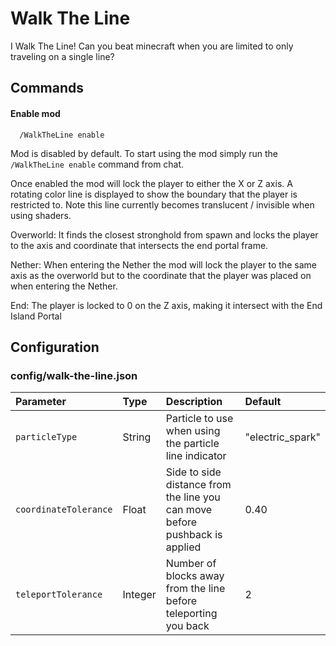 
# Walk The Line

I Walk The Line! Can you beat minecraft when you are limited to only traveling on a single line?




## Commands

#### Enable mod

```http
  /WalkTheLine enable
```

Mod is disabled by default. To start using the mod simply run the `/WalkTheLine enable` command from chat.


Once enabled the mod will lock the player to either the X or Z axis. A rotating color line is displayed to show the boundary that the player is restricted to. Note this line currently becomes translucent / invisible when using shaders.

Overworld: It finds the closest stronghold from spawn and locks the player to the axis and coordinate that intersects the end portal frame.

Nether: When entering the Nether the mod will lock the player to the same axis as the overworld but to the coordinate that the player was placed on when entering the Nether.

End: The player is locked to 0 on the Z axis, making it intersect with the End Island Portal  


## Configuration

### config/walk-the-line.json

| Parameter             | Type       | Description                                                                 | Default          |
| :-------------------- | :--------- | :-------------------------------------------------------------------------- |:-----------------|
| `particleType`        | String     | Particle to use when using the particle line indicator                      | "electric_spark" |
| `coordinateTolerance` | Float      | Side to side distance from the line you can move before pushback is applied | 0.40             |
| `teleportTolerance`   | Integer    | Number of blocks away from the line before teleporting you back             | 2                |